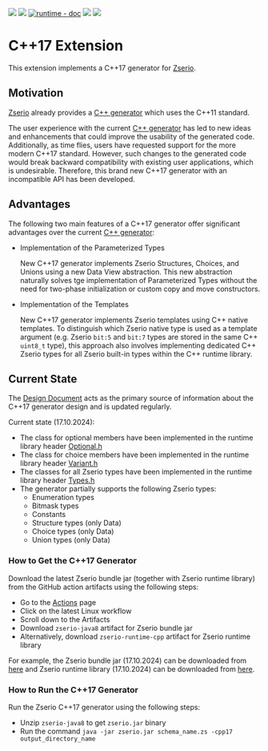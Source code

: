 [![](https://github.com/ndsev/zserio/actions/workflows/build_linux.yml/badge.svg)](https://github.com/ndsev/zserio-cpp17/actions/workflows/build_linux.yml)
[![](https://github.com/ndsev/zserio/actions/workflows/build_windows.yml/badge.svg)](https://github.com/ndsev/zserio-cpp17/actions/workflows/build_windows.yml)
[![runtime - doc](https://img.shields.io/badge/runtime-doc-2ea44f?logo=c%2B%2B)](https://ndsev.github.io/zserio-cpp17/doc/runtime/latest)
[![](https://img.shields.io/endpoint?url=https://ndsev.github.io/zserio-cpp17/doc/runtime/latest/coverage/clang/coverage_github_badge.json)](https://ndsev.github.io/zserio-cpp17/doc/runtime/latest/coverage/clang)
[![](https://sonarcloud.io/api/project_badges/measure?project=ndsev_zserio-cpp17&metric=alert_status)](https://sonarcloud.io/summary/new_code?id=ndsev_zserio-cpp17)

# C++17 Extension

This extension implements a C++17 generator for [Zserio](https://zserio.org).

## Motivation

[Zserio](https://zserio.org) already provides a [C++ generator](https://zserio.org/compiler/extensions/cpp/)
which uses the C++11 standard.

The user experience with the current [C++ generator](https://zserio.org/compiler/extensions/cpp/) has led
to new ideas and enhancements that could improve the usability of the generated code. Additionally,
as time flies, users have requested support for the more modern C++17 standard. However, such changes
to the generated code would break backward compatibility with existing user applications, which is undesirable.
Therefore, this brand new C++17 generator with an incompatible API has been developed.

## Advantages

The following two main features of a C++17 generator offer significant advantages over the current
[C++ generator](https://zserio.org/compiler/extensions/cpp/):

- Implementation of the Parameterized Types

  New C++17 generator implements Zserio Structures, Choices, and Unions using a new Data View abstraction.
  This new abstraction naturally solves tge implementation of Parameterized Types without the need for
  two-phase initialization or custom copy and move constructors.

- Implementation of the Templates

  New C++17 generator implements Zserio templates using C++ native templates. To distinguish which
  Zserio native type is used as a template argument (e.g. Zserio `bit:5` and `bit:7` types are stored in the
  same C++ `uint8_t` type), this approach also involves implementing dedicated C++ Zserio types for all Zserio
  built-in types within the C++ runtime library.

## Current State

The [Design Document](doc/Cpp17Design.md) acts as the primary source of information about the C++17 generator
design and is updated regularly.

Current state (17.10.2024):

- The class for optional members have been implemented in the runtime library header
  [Optional.h](https://github.com/ndsev/zserio-cpp17/blob/master/runtime/src/zserio/Optional.h)
- The class for choice members have been implemented in the runtime library header
  [Variant.h](https://github.com/ndsev/zserio-cpp17/blob/master/runtime/src/zserio/Variant.h)
- The classes for all Zserio types have been implemented in the runtime library header
  [Types.h](https://github.com/ndsev/zserio-cpp17/blob/master/runtime/src/zserio/Types.h)
- The generator partially supports the following Zserio types:
  - Enumeration types
  - Bitmask types
  - Constants
  - Structure types (only Data)
  - Choice types (only Data)
  - Union types (only Data)

### How to Get the C++17 Generator

Download the latest Zserio bundle jar (together with Zserio runtime library) from the GitHub action artifacts
using the following steps:

- Go to the [Actions](https://github.com/ndsev/zserio-cpp17/actions) page
- Click on the latest Linux workflow
- Scroll down to the Artifacts
- Download `zserio-java8` artifact for Zserio bundle jar
- Alternatively, download `zserio-runtime-cpp` artifact for Zserio runtime library

For example, the Zserio bundle jar (17.10.2024) can be downloaded from
[here](https://github.com/ndsev/zserio-cpp17/actions/runs/11382401787/artifacts/2068022014) and Zserio runtime
library (17.10.2024) can be downloaded from
[here](https://github.com/ndsev/zserio-cpp17/actions/runs/11382401787/artifacts/2068022016).

### How to Run the C++17 Generator

Run the Zserio C++17 generator using the following steps:

- Unzip `zserio-java8` to get `zserio.jar` binary
- Run the command `java -jar zserio.jar schema_name.zs -cpp17 output_directory_name`

